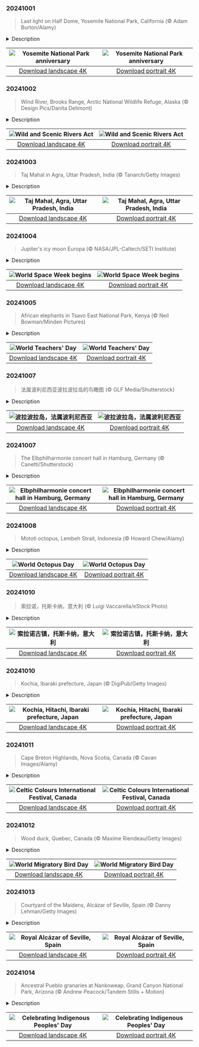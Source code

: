 

### 20241001

> Last light on Half Dome, Yosemite National Park, California (© Adam Burton/Alamy)

<details>
<summary>Description</summary>

> There's a reason why famed American photographer Ansel Adams fell in love with Yosemite National Park: vistas like today's image of Half Dome. The park, in central California's Sierra Nevada range, has been a popular destination for artists, mountaineers, settlers, and nature lovers since the mid-1800s. To protect it from logging and overgrazing by cattle, Congress designated Yosemite a national park on this day in 1890. It's one of the most visited parks in the US, with more than 3 million visitors a year.
> 
> At almost 9,000 feet tall, Half Dome is only one of Yosemite's geological wonders. Other famous climbing destinations include El Capitan and Mount Lyell, which at 13,114 feet tall is the park's highest summit. Yosemite is also famous for its waterfalls and is home to giant sequoia trees, black bears, mountain lions, and endangered Sierra Nevada bighorn sheep.
> 
> 

</details>

| ![Yosemite National Park anniversary](https://cn.bing.com/th?id=OHR.HalfDomeYosemite_EN-US4890007214_UHD.jpg&pid=hp&w=400&h=224&rs=1&c=4) | ![Yosemite National Park anniversary](https://cn.bing.com/th?id=OHR.HalfDomeYosemite_EN-US4890007214_1080x1920.jpg&pid=hp&w=155&h=315&rs=1&c=4) |
|:---------:|:---------:|
| [Download landscape 4K](https://cn.bing.com/th?id=OHR.HalfDomeYosemite_EN-US4890007214_UHD.jpg) | [Download portrait 4K](https://cn.bing.com/th?id=OHR.HalfDomeYosemite_EN-US4890007214_1080x1920.jpg) |

### 20241002

> Wind River, Brooks Range, Arctic National Wildlife Refuge, Alaska (© Design Pics/Danita Delimont)

<details>
<summary>Description</summary>

> Ever wonder how some of our rivers stay unspoiled? It's thanks to the Wild and Scenic Rivers Act, which was signed into law on this day in 1968. This legislation created the National Wild and Scenic Rivers System which preserves rivers with exceptional natural, cultural, and recreational qualities.
> 
> The national rivers system oversees more than 13,000 miles of 228 rivers across 41 states, and Puerto Rico, a tiny fraction of the 3.5 million miles of US rivers. It categorizes rivers as wild, scenic, or recreational. The Wind River in northeastern Alaska, seen in today's image, is a wild river, isolated and undeveloped. This 85-mile river flows from the Philip Smith Mountains to the East Fork of the Chandalar River, winding through a valley filled with lakes and wetlands. Part of the Arctic National Wildlife Refuge, this river valley is a bustling habitat for Dall sheep, moose, caribou, and grizzly bears. In a changing world, it's comforting to know these rivers will remain unchanged.
> 
> 

</details>

| ![Wild and Scenic Rivers Act](https://cn.bing.com/th?id=OHR.WindRiverAlaska_EN-US4993335597_UHD.jpg&pid=hp&w=400&h=224&rs=1&c=4) | ![Wild and Scenic Rivers Act](https://cn.bing.com/th?id=OHR.WindRiverAlaska_EN-US4993335597_1080x1920.jpg&pid=hp&w=155&h=315&rs=1&c=4) |
|:---------:|:---------:|
| [Download landscape 4K](https://cn.bing.com/th?id=OHR.WindRiverAlaska_EN-US4993335597_UHD.jpg) | [Download portrait 4K](https://cn.bing.com/th?id=OHR.WindRiverAlaska_EN-US4993335597_1080x1920.jpg) |

### 20241003

> Taj Mahal in Agra, Uttar Pradesh, India (© Tanarch/Getty Images)

<details>
<summary>Description</summary>

> Let's explore the Taj Mahal, on the banks of the Yamuna River in Agra, Uttar Pradesh, India. This ivory-white marble mausoleum was commissioned in 1631 by Shah Jahan, the fifth Mughal emperor, to honor his late wife, Mumtaz Mahal. It is one of the New Seven Wonders of the World.
> 
> This tomb is the centerpiece of a sprawling 42-acre complex, which also includes a mosque, a guest house, and beautifully landscaped gardens surrounded by a grand wall. The tomb is flanked by giant arches and alcoves that merge Indo-Islamic and Mughal architectural styles. It's also an incredible architectural feat, with the outer dome reaching around 145 feet high and the inner one standing more 75 feet. Celebrated as a jewel of Muslim art and a global masterpiece, the Taj Mahal was named a UNESCO World Heritage Site in 1983.
> 
> 

</details>

| ![Taj Mahal, Agra, Uttar Pradesh, India](https://cn.bing.com/th?id=OHR.TajMahalReflection_EN-US5053333041_UHD.jpg&pid=hp&w=400&h=224&rs=1&c=4) | ![Taj Mahal, Agra, Uttar Pradesh, India](https://cn.bing.com/th?id=OHR.TajMahalReflection_EN-US5053333041_1080x1920.jpg&pid=hp&w=155&h=315&rs=1&c=4) |
|:---------:|:---------:|
| [Download landscape 4K](https://cn.bing.com/th?id=OHR.TajMahalReflection_EN-US5053333041_UHD.jpg) | [Download portrait 4K](https://cn.bing.com/th?id=OHR.TajMahalReflection_EN-US5053333041_1080x1920.jpg) |

### 20241004

> Jupiter's icy moon Europa (© NASA/JPL-Caltech/SETI Institute)

<details>
<summary>Description</summary>

> Today, we're blasting off to explore the cosmos. World Space Week celebrates the science and technology that go into exploring our universe, and how it benefits us back on Earth. Space exploration has helped scientists develop new medicines, create new power sources, and even improve farming techniques. This year's theme is Space and Climate Change; events will be held in 83 countries to champion the role of space technology in understanding and monitoring Earth's climate.
> 
> Space exploration has also led to amazing photographs of our solar system, like the one featured here today. Europa is one of Jupiter's 95 known moons. Its surface is mainly made up of frozen water, which has broken up and refrozen, creating the patterns seen on its surface. Although Europa is just a quarter of the size of Earth, it may contain twice the amount of water. Space Week is the perfect time to take a moment to appreciate the wonders of our solar system, and beyond!
> 
> 

</details>

| ![World Space Week begins](https://cn.bing.com/th?id=OHR.EuropaMoon_EN-US8269574935_UHD.jpg&pid=hp&w=400&h=224&rs=1&c=4) | ![World Space Week begins](https://cn.bing.com/th?id=OHR.EuropaMoon_EN-US8269574935_1080x1920.jpg&pid=hp&w=155&h=315&rs=1&c=4) |
|:---------:|:---------:|
| [Download landscape 4K](https://cn.bing.com/th?id=OHR.EuropaMoon_EN-US8269574935_UHD.jpg) | [Download portrait 4K](https://cn.bing.com/th?id=OHR.EuropaMoon_EN-US8269574935_1080x1920.jpg) |

### 20241005

> African elephants in Tsavo East National Park, Kenya (© Neil Bowman/Minden Pictures)

<details>
<summary>Description</summary>

> Today we celebrate the real influencers—Happy World Teachers' Day! Every year on October 5, we recognize the essential role of teachers in nurturing young minds, while acknowledging the challenges they face.
> 
> Pictured in today's image, African elephants, the largest land mammals, are celebrated for their extraordinary intelligence. Elephants are remarkable teachers, guiding their young on how to find water, safe food, and navigate complex social dynamics. Through gentle nudging, vocalizations, and demonstrations, elephant mothers pass down vital knowledge that helps their young survive in the wild. Sadly, they face significant threats from habitat loss and poaching. As we admire these majestic creatures and strive to protect them, we can learn valuable lessons about empathy, cooperation, and the importance of community—reminding us that, just like elephants, we never forget a great teacher.
> 
> 

</details>

| ![World Teachers' Day](https://cn.bing.com/th?id=OHR.ElephantTeacher_EN-US8363933732_UHD.jpg&pid=hp&w=400&h=224&rs=1&c=4) | ![World Teachers' Day](https://cn.bing.com/th?id=OHR.ElephantTeacher_EN-US8363933732_1080x1920.jpg&pid=hp&w=155&h=315&rs=1&c=4) |
|:---------:|:---------:|
| [Download landscape 4K](https://cn.bing.com/th?id=OHR.ElephantTeacher_EN-US8363933732_UHD.jpg) | [Download portrait 4K](https://cn.bing.com/th?id=OHR.ElephantTeacher_EN-US8363933732_1080x1920.jpg) |

### 20241007

> 法属波利尼西亚波拉波拉岛的鸟瞰图 (© GLF Media/Shutterstock)

<details>
<summary>Description</summary>

> 想象一下，碧蓝的海水与洁白的沙滩交相辉映，苍翠的群山拥抱着蔚蓝的天空。欢迎来到法属波利尼西亚的明珠波拉波拉岛。从塔希提法阿国际机场乘坐50分钟的飞机即可到达，这里是一片天堂，大自然是这里的主宰者。
> 
> 在泻湖潜水、观赏蝠鲼和五彩斑斓的鱼类之后，可以在著名的玛提拉海滩放松休息，这里完美得像明信片上的风景。喜欢冒险的人可以参加导游带领的徒步旅行，探索奥特马努山，而寻求放松的人则可以在豪华水疗中心享受波利尼西亚按摩。
> 
> 波拉波拉岛不仅仅是一个目的地，它更是一种感官体验，每时每刻都能让你与大自然亲密接触。无论你是在寻找蜜月旅行、浪漫假期还是健康度假的目的地，这个天堂般的岛屿都能为您提供理想的环境，留下难忘的回忆。

</details>

| ![波拉波拉岛，法属波利尼西亚](https://cn.bing.com/th?id=OHR.BoraPapeete_ZH-CN1991283465_UHD.jpg&pid=hp&w=400&h=224&rs=1&c=4) | ![波拉波拉岛，法属波利尼西亚](https://cn.bing.com/th?id=OHR.BoraPapeete_ZH-CN1991283465_1080x1920.jpg&pid=hp&w=155&h=315&rs=1&c=4) |
|:---------:|:---------:|
| [Download landscape 4K](https://cn.bing.com/th?id=OHR.BoraPapeete_ZH-CN1991283465_UHD.jpg) | [Download portrait 4K](https://cn.bing.com/th?id=OHR.BoraPapeete_ZH-CN1991283465_1080x1920.jpg) |

### 20241007

> The Elbphilharmonie concert hall in Hamburg, Germany (© Canetti/Shutterstock)

<details>
<summary>Description</summary>

> Build your excitement—it's World Architecture Day! Today's image features the Elbphilharmonie on the Grasbrook peninsula of the Elbe River in Hamburg, Germany. Designed by the Swiss architecture firm Herzog & de Meuron, this concert hall is a modern architectural marvel perched atop an old brick warehouse from 1963. A centerpiece of the new Hafencity development, it's Hamburg's tallest inhabited building—there are 45 luxury apartments in the upper floors—reaching a height of 354 feet.
> 
> The Elbphilharmonie features three concert venues: the Great Concert Hall, which seats 2,100; the Recital Hall, accommodating 550 for recitals, chamber music, and jazz; and the Kaistudio, a 170-seat space for educational activities. This fusion of history and innovation at the Elbphilharmonie offers a glimpse into thoughtful and creative architecture.
> 
> 

</details>

| ![Elbphilharmonie concert hall in Hamburg, Germany](https://cn.bing.com/th?id=OHR.ElbePhilharmonic_EN-US8658450086_UHD.jpg&pid=hp&w=400&h=224&rs=1&c=4) | ![Elbphilharmonie concert hall in Hamburg, Germany](https://cn.bing.com/th?id=OHR.ElbePhilharmonic_EN-US8658450086_1080x1920.jpg&pid=hp&w=155&h=315&rs=1&c=4) |
|:---------:|:---------:|
| [Download landscape 4K](https://cn.bing.com/th?id=OHR.ElbePhilharmonic_EN-US8658450086_UHD.jpg) | [Download portrait 4K](https://cn.bing.com/th?id=OHR.ElbePhilharmonic_EN-US8658450086_1080x1920.jpg) |

### 20241008

> Mototi octopus, Lembeh Strait, Indonesia (© Howard Chew/Alamy)

<details>
<summary>Description</summary>

> Today, we celebrate a creature with three hearts and the uncanny ability to change color at will: the octopus. Octopuses are cephalopods, marine animals like squids and cuttlefish that have tentacles. Among their many species is the small and shy mototi octopus, pictured here. It was discovered in 1999 around Rapa Island in the South Pacific and is known for the 'fake eyes' or ocelli—vibrant blue and yellow rings—between its eyes and arms. Found in the Indo-Pacific region, including Indonesia, Australia, and Okinawa in Japan, mototi octopuses are masters of disguise. They usually have a dull orange-cream-brown color but when alarmed, they can quickly shift to striking maroon with white stripes along their body and arms. Also known as poison ocellate octopuses, these cephalopods are highly venomous. But you don't need to worry about running into one, because they tend to be shy and solitary, often hiding in crevices, shells, or human-made objects like bottles and cans.
> 
> 
> 
> 

</details>

| ![World Octopus Day](https://cn.bing.com/th?id=OHR.MototiOctopus_EN-US8820270832_UHD.jpg&pid=hp&w=400&h=224&rs=1&c=4) | ![World Octopus Day](https://cn.bing.com/th?id=OHR.MototiOctopus_EN-US8820270832_1080x1920.jpg&pid=hp&w=155&h=315&rs=1&c=4) |
|:---------:|:---------:|
| [Download landscape 4K](https://cn.bing.com/th?id=OHR.MototiOctopus_EN-US8820270832_UHD.jpg) | [Download portrait 4K](https://cn.bing.com/th?id=OHR.MototiOctopus_EN-US8820270832_1080x1920.jpg) |

### 20241010

> 索拉诺，托斯卡纳，意大利 (© Luigi Vaccarella/eStock Photo)

<details>
<summary>Description</summary>

> 索拉诺位于意大利托斯卡纳南部的格罗塞托省，是一个坐落在悬崖峭壁上的中世纪村庄。漫步在古老的鹅卵石街道上，你可以游览奥尔西尼堡垒，这座堡垒可追溯到11世纪，如今已成为一座博物馆。游客在堡垒内每走一步，都能感受到几个世纪以来关于防御入侵与权力更迭的故事。在波吉奥·圣·罗科和波吉奥·克罗切山附近有这样一个墓地，它是个大型的古代墓葬遗址，其中拥有保存完好的伊特鲁里亚人的墓葬，暗示着该地区悠久的历史。公元前8世纪至公元前3世纪，伊特鲁里亚文明曾居住在这一地区，并在现在的托斯卡纳和翁布里亚繁衍生息。索拉诺隐蔽的山谷是维洞的所在地，这是一个错综复杂的通道网络，可能是用来抵御入侵者和野兽的防御系统。在这里，厨师们精心制作当地特色菜，保持着世代相传的烹饪传统。到索拉诺旅游，一定要去葡萄酒商店喝上一杯备受推崇的莫雷利诺·迪·斯坎萨诺葡萄酒。
> 
> 
> 
> 

</details>

| ![索拉诺古镇，托斯卡纳，意大利](https://cn.bing.com/th?id=OHR.SoranoItaly_ZH-CN5842160079_UHD.jpg&pid=hp&w=400&h=224&rs=1&c=4) | ![索拉诺古镇，托斯卡纳，意大利](https://cn.bing.com/th?id=OHR.SoranoItaly_ZH-CN5842160079_1080x1920.jpg&pid=hp&w=155&h=315&rs=1&c=4) |
|:---------:|:---------:|
| [Download landscape 4K](https://cn.bing.com/th?id=OHR.SoranoItaly_ZH-CN5842160079_UHD.jpg) | [Download portrait 4K](https://cn.bing.com/th?id=OHR.SoranoItaly_ZH-CN5842160079_1080x1920.jpg) |

### 20241010

> Kochia, Ibaraki prefecture, Japan (© DigiPub/Getty Images)

<details>
<summary>Description</summary>

> This fiery tumbleweed is kochia, which transforms landscapes when it takes on hues of red, orange, and pink in the fall. In the spring and summer, this annual herb resembles a fluffy green ball. Native to parts of Europe and Asia, kochia, also known as 'summer cypress,' is now widespread throughout the world. But it has a special place in Japan's Hitachi Seaside Park, seen in today's image, where around 30,000–40,000 kochia bushes are planted each year. These ornamental plants create a surreal landscape for visitors to wander through and also hold significance in Japanese culture. Historically, they have been dried to create brooms. However, not all parts of the kochia are destined to sweep the Earth—some are used for food. The plant's nuts, 'tonburi,' often called 'field caviar,' are a prized garnish.
> 
> 
> 
> 

</details>

| ![Kochia, Hitachi, Ibaraki prefecture, Japan](https://cn.bing.com/th?id=OHR.KochiaJapan_EN-US9866955641_UHD.jpg&pid=hp&w=400&h=224&rs=1&c=4) | ![Kochia, Hitachi, Ibaraki prefecture, Japan](https://cn.bing.com/th?id=OHR.KochiaJapan_EN-US9866955641_1080x1920.jpg&pid=hp&w=155&h=315&rs=1&c=4) |
|:---------:|:---------:|
| [Download landscape 4K](https://cn.bing.com/th?id=OHR.KochiaJapan_EN-US9866955641_UHD.jpg) | [Download portrait 4K](https://cn.bing.com/th?id=OHR.KochiaJapan_EN-US9866955641_1080x1920.jpg) |

### 20241011

> Cape Breton Highlands, Nova Scotia, Canada (© Cavan Images/Alamy)

<details>
<summary>Description</summary>

> The Celtic Colours International Festival begins today in Cape Breton, Nova Scotia, Canada. This festival celebrates the area's inhabitants, including 19th-century settlers who came from Scotland and Ireland. Because of Cape Breton Island's isolation and the lack of outside influences, the culture and traditions of these settlers remained particularly strong. Held when the island's fall colors are most vibrant, the festival has blossomed into a nine-day extravaganza that coincides with the warm red, orange, and yellow autumn foliage.
> 
> The 2024 edition continues the tradition of showcasing the best in Celtic music, dance, and art, featuring internationally acclaimed performers, local legends, and newcomers. The festival also offers workshops, Celtic knot quilting, art exhibitions, and a variety of gastronomic delights. Festivalgoers can also enjoy Cape Breton's scenic beauty, including its coastal vistas and the breathtaking fall sunrise in the highlands, as seen in today's image.
> 
> 

</details>

| ![Celtic Colours International Festival, Canada](https://cn.bing.com/th?id=OHR.CelticColours_EN-US9284206130_UHD.jpg&pid=hp&w=400&h=224&rs=1&c=4) | ![Celtic Colours International Festival, Canada](https://cn.bing.com/th?id=OHR.CelticColours_EN-US9284206130_1080x1920.jpg&pid=hp&w=155&h=315&rs=1&c=4) |
|:---------:|:---------:|
| [Download landscape 4K](https://cn.bing.com/th?id=OHR.CelticColours_EN-US9284206130_UHD.jpg) | [Download portrait 4K](https://cn.bing.com/th?id=OHR.CelticColours_EN-US9284206130_1080x1920.jpg) |

### 20241012

> Wood duck, Quebec, Canada (© Maxime Riendeau/Getty Images)

<details>
<summary>Description</summary>

> Celebrate our traveling feathered friends on World Migratory Bird Day! Some migrations are truly astounding. The bar-tailed godwit embarks on a 6,835-mile nonstop flight across the Pacific from Alaska to New Zealand. The tiny ruby-throated hummingbird, weighing less than a nickel, makes the trip all the way across the Gulf of Mexico. Migratory birds navigate the globe, instinctively knowing when and where to move to exploit seasonal abundance. The Arctic tern outshines them all with its intercontinental journey from pole to pole, covering roughly 25,000 miles in its annual round trip.
> 
> Let's take a moment to admire the vibrant plumage of the wood duck, photographed in Quebec, Canada. Wood ducks nest in tree cavities close to water and sometimes take advantage of human-made boxes. During the breeding season, from February to April, you'll find the females laying 7–15 eggs. From the eastern and western United States and southern Canada, these ducks migrate southward in the fall to avoid harsh winter conditions. By October and November, they move towards milder climates in the southeastern US and occasionally into Mexico.
> 
> 

</details>

| ![World Migratory Bird Day](https://cn.bing.com/th?id=OHR.QuebecDuck_EN-US9387855720_UHD.jpg&pid=hp&w=400&h=224&rs=1&c=4) | ![World Migratory Bird Day](https://cn.bing.com/th?id=OHR.QuebecDuck_EN-US9387855720_1080x1920.jpg&pid=hp&w=155&h=315&rs=1&c=4) |
|:---------:|:---------:|
| [Download landscape 4K](https://cn.bing.com/th?id=OHR.QuebecDuck_EN-US9387855720_UHD.jpg) | [Download portrait 4K](https://cn.bing.com/th?id=OHR.QuebecDuck_EN-US9387855720_1080x1920.jpg) |

### 20241013

> Courtyard of the Maidens, Alcázar of Seville, Spain (© Danny Lehman/Getty Images)

<details>
<summary>Description</summary>

> Today we're stepping into the heart of the historic empire of Islamic Spain. The Royal Alcázar of Seville, in the southern region of Andalusia, stands on the site of a 10th-century citadel, which was expanded over the following 200 years. When Christian forces captured the city in 1248, this historic palace was almost totally rebuilt in the Mudejar style, which takes inspiration from the intricate patterns and decorative motifs found in Islamic architecture. Within the Alcázar, there are several courtyards lined with delicately carved columns. One of these is the Patio de las Doncellas, or Courtyard of the Maidens, pictured here today.
> 
> In the center of this beautiful space is a pool, whose still waters provide reflections of not only the blue Andalucian sky above, but of the intricate latticework of the courtyard's arches. Look a little closer at these arches, and you'll see carved shells, Hands of Fatima—a symbol said to bring protection—plants, and Arabic script. Behind the columns, the walls are decorated with colorful ceramic tiles decorated with geometric patterns. These tiles, known as azulejos, are a hallmark of Andalusian decoration. Outside, there is a large garden full of fountains and tree-lined paths—a perfect spot to cool off from the hot Spanish sun.
> 
> 

</details>

| ![Royal Alcázar of Seville, Spain](https://cn.bing.com/th?id=OHR.AlcazarSeville_EN-US9523655289_UHD.jpg&pid=hp&w=400&h=224&rs=1&c=4) | ![Royal Alcázar of Seville, Spain](https://cn.bing.com/th?id=OHR.AlcazarSeville_EN-US9523655289_1080x1920.jpg&pid=hp&w=155&h=315&rs=1&c=4) |
|:---------:|:---------:|
| [Download landscape 4K](https://cn.bing.com/th?id=OHR.AlcazarSeville_EN-US9523655289_UHD.jpg) | [Download portrait 4K](https://cn.bing.com/th?id=OHR.AlcazarSeville_EN-US9523655289_1080x1920.jpg) |

### 20241014

> Ancestral Pueblo granaries at Nankoweap, Grand Canyon National Park, Arizona (© Andrew Peacock/Tandem Stills + Motion)

<details>
<summary>Description</summary>

> The second Monday of October is used by many to celebrate Indigenous Peoples' Day, as an alternative to Columbus Day, held on the same date. It highlights the customs and heritage of the Indigenous Peoples who lived in North America before the arrival of European settlers, and the devastating impact colonization had upon them.
> 
> Today's image takes us to one of the places that Indigenous Peoples' legacy can still be seen. In the rocks of the Grand Canyon, the Nankoweap Granaries were carved by the Ancestral Pueblo culture around 1100 CE. Used to keep the crops that were grown safe from the elements, these granaries could be fully sealed when needed. The Ancestral Pueblo people lived in the Four Corners region, building houses and other structures out of stone and adobe, or carving them into canyon walls.
> 
> 

</details>

| ![Celebrating Indigenous Peoples' Day](https://cn.bing.com/th?id=OHR.PuebloNankoweap_EN-US9631367700_UHD.jpg&pid=hp&w=400&h=224&rs=1&c=4) | ![Celebrating Indigenous Peoples' Day](https://cn.bing.com/th?id=OHR.PuebloNankoweap_EN-US9631367700_1080x1920.jpg&pid=hp&w=155&h=315&rs=1&c=4) |
|:---------:|:---------:|
| [Download landscape 4K](https://cn.bing.com/th?id=OHR.PuebloNankoweap_EN-US9631367700_UHD.jpg) | [Download portrait 4K](https://cn.bing.com/th?id=OHR.PuebloNankoweap_EN-US9631367700_1080x1920.jpg) |